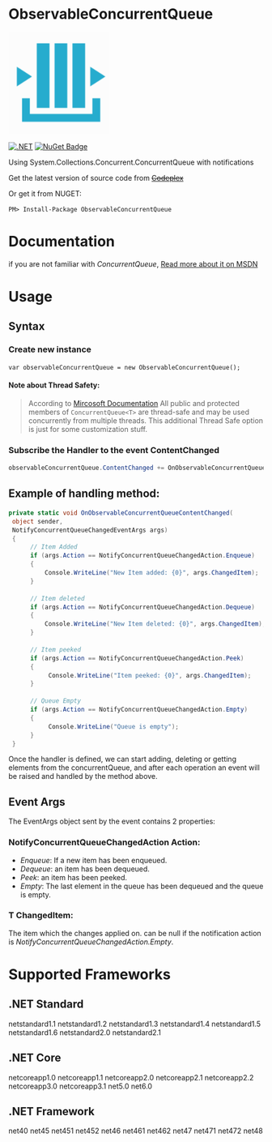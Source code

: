 ObservableConcurrentQueue
=========================

<img src="img/ObservableConcurrentQueue.png" alt="ObservableConcurrentQueue" width="200"/>
<br /> 

[![.NET](https://github.com/YounesCheikh/ObservableConcurrentQueue/actions/workflows/dotnet.yml/badge.svg)](https://github.com/YounesCheikh/ObservableConcurrentQueue/actions/workflows/dotnet.yml)
[![NuGet Badge](https://buildstats.info/nuget/ObservableConcurrentQueue)](https://www.nuget.org/packages/ObservableConcurrentQueue/)

Using System.Collections.Concurrent.ConcurrentQueue with notifications

Get the latest version of source code from [~~Codeplex~~](https://observableconcurrentqueue.codeplex.com/)

Or get it from NUGET: 

``` 
PM> Install-Package ObservableConcurrentQueue

```

# Documentation

if you are not familiar with *ConcurrentQueue*, [Read more about it on MSDN](http://msdn.microsoft.com/en-us/library/dd267265(v=vs.110).aspx)

# Usage
## Syntax
### Create new instance
```Csharp
var observableConcurrentQueue = new ObservableConcurrentQueue();
``` 

#### Note about Thread Safety:
> According to [Mircosoft Documentation](https://docs.microsoft.com/en-us/dotnet/api/system.collections.concurrent.concurrentqueue-1?redirectedfrom=MSDN&view=netcore-3.1#thread-safety) All public and protected members of `ConcurrentQueue<T>` are thread-safe and may be used concurrently from multiple threads. This additional Thread Safe option is just for some customization stuff. 

### Subscribe the Handler to the event ContentChanged
```csharp
observableConcurrentQueue.ContentChanged += OnObservableConcurrentQueueContentChanged;
```

## Example of handling method: 
```csharp
private static void OnObservableConcurrentQueueContentChanged(
 object sender,
 NotifyConcurrentQueueChangedEventArgs args)
 {
      // Item Added
      if (args.Action == NotifyConcurrentQueueChangedAction.Enqueue)
      {
          Console.WriteLine("New Item added: {0}", args.ChangedItem);
      }
 
      // Item deleted
      if (args.Action == NotifyConcurrentQueueChangedAction.Dequeue)
      {
          Console.WriteLine("New Item deleted: {0}", args.ChangedItem);
      }
 
      // Item peeked
      if (args.Action == NotifyConcurrentQueueChangedAction.Peek)
      {
           Console.WriteLine("Item peeked: {0}", args.ChangedItem);
      }
 
      // Queue Empty
      if (args.Action == NotifyConcurrentQueueChangedAction.Empty)
      {
           Console.WriteLine("Queue is empty");
      }
 } 
```

Once the handler is defined, we can start adding, deleting or getting elements from the concurrentQueue, and after each operation an event will be raised and handled by the method above.

## Event Args
The EventArgs object sent by the event contains 2 properties:

### NotifyConcurrentQueueChangedAction Action:

* *Enqueue*: If a new item has been enqueued.
* *Dequeue*: an item has been dequeued.
* *Peek*: an item has been peeked.
* *Empty*: The last element in the queue has been dequeued and the queue is empty.

### T ChangedItem:
The item which the changes applied on. can be null if the notification action is *NotifyConcurrentQueueChangedAction.Empty*.

# Supported Frameworks
## .NET Standard
netstandard1.1
netstandard1.2
netstandard1.3
netstandard1.4
netstandard1.5
netstandard1.6
netstandard2.0
netstandard2.1

## .NET Core
netcoreapp1.0
netcoreapp1.1
netcoreapp2.0
netcoreapp2.1
netcoreapp2.2
netcoreapp3.0
netcoreapp3.1
net5.0
net6.0

## .NET Framework
net40
net45
net451
net452
net46
net461
net462
net47
net471
net472
net48

